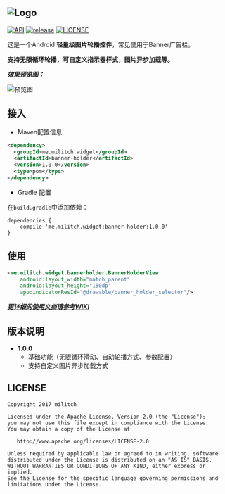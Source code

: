 
![Logo](http://omkx1cfwq.bkt.clouddn.com/BANNERHOLDER-LOGO.png)
---
[![API](https://img.shields.io/badge/API-15%2B-blue.svg)](https://android-arsenal.com/api?level=15#l15)
[![release](https://img.shields.io/badge/release-1.0.0-brightgreen.svg)](https://github.com/Militch/banner-holder/releases)
[![LICENSE](https://img.shields.io/hexpm/l/plug.svg)](https://github.com/Militch/banner-holder/blob/master/LICENSE)

这是一个Android **轻量级图片轮播控件**，常见使用于Banner广告栏。

**支持无限循环轮播，可自定义指示器样式，图片异步加载等。**

***效果预览图：***

![预览图](http://omkx1cfwq.bkt.clouddn.com/banner-holder-preview.png)

## 接入
* Maven配置信息

```xml
<dependency>
  <groupId>me.militch.widget</groupId>
  <artifactId>banner-holder</artifactId>
  <version>1.0.0</version>
  <type>pom</type>
</dependency>
```

* Gradle 配置

在`build.gradle`中添加依赖：

```
dependencies {
    compile 'me.militch.widget:banner-holder:1.0.0'
}
```

## 使用
```xml
<me.militch.widget.bannerholder.BannerHolderView
    android:layout_width="match_parent"
    android:layout_height="150dp"
    app:indicatorResId="@drawable/banner_holder_selector"/>
```

***[更详细的使用文档请参考WIKI](https://github.com/Militch/banner-holder/wiki)***

## 版本说明
* **1.0.0**
    * 基础功能（无限循环滑动、自动轮播方式、参数配置）
    * 支持自定义图片异步加载方式

## LICENSE
    Copyright 2017 militch

    Licensed under the Apache License, Version 2.0 (the "License");
    you may not use this file except in compliance with the License.
    You may obtain a copy of the License at

       http://www.apache.org/licenses/LICENSE-2.0

    Unless required by applicable law or agreed to in writing, software
    distributed under the License is distributed on an "AS IS" BASIS,
    WITHOUT WARRANTIES OR CONDITIONS OF ANY KIND, either express or implied.
    See the License for the specific language governing permissions and
    limitations under the License.